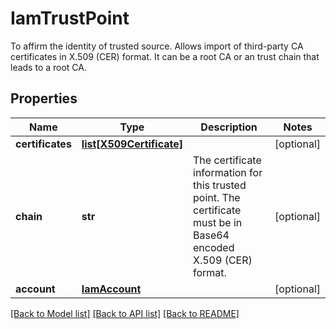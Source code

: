 # IamTrustPoint

To affirm the identity of trusted source. Allows import of third-party CA certificates in X.509 (CER) format. It can be a root CA or an trust chain that leads to a root CA. 
## Properties
Name | Type | Description | Notes
------------ | ------------- | ------------- | -------------
**certificates** | [**list[X509Certificate]**](X509Certificate.md) |  | [optional] 
**chain** | **str** | The certificate information for this trusted point. The certificate must be in Base64 encoded X.509 (CER) format.    | [optional] 
**account** | [**IamAccount**](.md) |  | [optional] 

[[Back to Model list]](../README.md#documentation-for-models) [[Back to API list]](../README.md#documentation-for-api-endpoints) [[Back to README]](../README.md)


